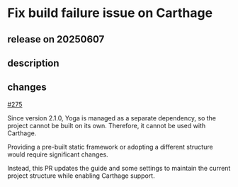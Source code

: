 # Fix build failure issue on Carthage

## release on 20250607
## description
## changes
<a class="issue-link js-issue-link" data-error-text="Failed to load title" data-id="3120787305" data-permission-text="Title is private" data-url="https://github.com/layoutBox/FlexLayout/issues/275" data-hovercard-type="pull_request" data-hovercard-url="/layoutBox/FlexLayout/pull/275/hovercard" href="https://github.com/layoutBox/FlexLayout/pull/275">#275</a>

Since version 2.1.0, Yoga is managed as a separate dependency, so the project cannot be built on its own. Therefore, it cannot be used with Carthage.

Providing a pre-built static framework or adopting a different structure would require significant changes.  

Instead, this PR updates the guide and some settings to maintain the current project structure while enabling Carthage support.

